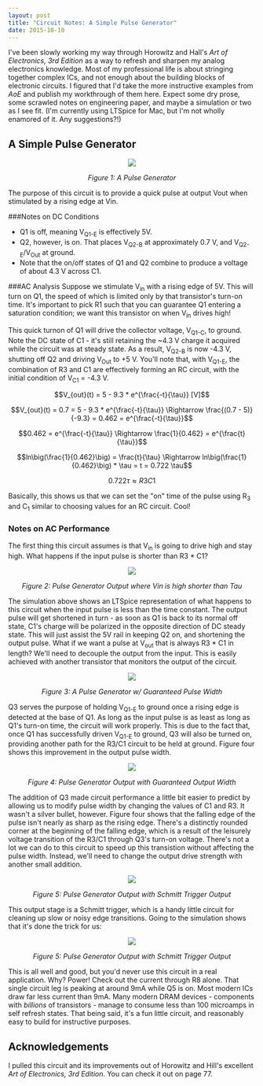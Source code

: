 ```yaml
---
layout: post
title: "Circuit Notes: A Simple Pulse Generator"
date: 2015-10-10
---
```


<meta name="description" content="learn electronics"/>
<meta name="description" content="art of electronics"/>
<meta name="description" content="ltspice"/>

I've been slowly working my way through Horowitz and Hall's _Art of Electronics, 3rd Edition_ as a way to refresh and sharpen my analog electronics knowledge. Most of my professional life is about stringing together complex ICs, and not enough about the building blocks of electronic circuits. I figured that I'd take the more instructive examples from _AoE_ and publish my workthrough of them here. Expect some dry prose, some scrawled notes on engineering paper, and maybe a simulation or two as I see fit. (I'm currently using LTSpice for Mac, but I'm not wholly enamored of it. Any suggestions?!)

## A Simple Pulse Generator

<div align="center">
<img src="/assets/pulse_generator.png"/>
<p align="center"><em>Figure 1: A Pulse Generator</em></p>
</div>

The purpose of this circuit is to provide a quick pulse at output Vout when stimulated by a rising edge at Vin. 

###Notes on DC Conditions
* Q1 is off, meaning V<sub>Q1-E</sub> is effectively 5V. 
* Q2, however, is on. That places V<sub>Q2-B</sub> at approximately 0.7 V, and V<sub>Q2-E</sub>/V<sub>Out</sub> at ground.
* Note that the on/off states of Q1 and Q2 combine to produce a voltage of about 4.3 V across C1. 


###AC Analysis
Suppose we stimulate V<sub>in</sub> with a rising edge of 5V. This will turn on Q1, the speed of which is limited only by that transistor's turn-on time. It's important to pick R1 such that you can guarantee Q1 entering a saturation condition; we want this transistor on when V<sub>in</sub> drives high! 


This quick turnon of Q1 will drive the collector voltage, V<sub>Q1-C</sub>, to ground. Note the DC state of C1 - it's still retaining the ~4.3 V charge it acquired while the circuit was at steady state. As a result, V<sub>Q2-B</sub> is now -4.3 V, shutting off Q2 and driving V<sub>Out</sub> to +5 V. You'll note that, with V<sub>Q1-E</sub>, the combination of R3 and C1 are effectively forming an RC circuit, with the initial condition of V<sub>C1</sub> = -4.3 V. 

$$V_{out}(t) = 5 - 9.3 * e^{\frac{-t}{\tau}} [V]$$

$$V_{out}(t) = 0.7 = 5 - 9.3 * e^{\frac{-t}{\tau}} \Rightarrow \frac{(0.7 - 5)}{-9.3} = 0.462 = e^{\frac{-t}{\tau}}$$

$$0.462 = e^{\frac{-t}{\tau}} \Rightarrow \frac{1}{0.462} = e^{\frac{t}{\tau}}$$

$$ln\big(\frac{1}{0.462}\big) = \frac{t}{\tau} \Rightarrow ln\big(\frac{1}{0.462}\big) * \tau = t = 0.722 \tau$$ 

$$0.722 \tau \approx R3C1$$

Basically, this shows us that we can set the "on" time of the pulse using R<sub>3</sub> and C<sub>1</sub> similar to choosing values for an RC circuit. Cool!

### Notes on AC Performance
The first thing this circuit assumes is that V<sub>in</sub> is going to drive high and stay high. What happens if the input pulse is shorter than R3 * C1? 

<div align="center">
<img src="/assets/input_pulse_tooshort.png"/>
<p align="center"><em>Figure 2: Pulse Generator Output where Vin is high shorter than Tau</em></p>
</div>

The simulation above shows an LTSpice representation of what happens to this circuit when the input pulse is less than the time constant. The output pulse will get shortened in turn - as soon as Q1 is back to its normal off state, C1's charge will be polarized in the opposite direction of DC steady state. This will just assist the 5V rail in keeping Q2 on, and shortening the output pulse. What if we want a pulse at V<sub>out</sub> that is always R3 * C1 in length? We'll need to decouple the output from the input. This is easily achieved with another transistor that monitors the output of the circuit. 

<div align="center">
<img src="/assets/sch_q3_added.png"/>
<p align="center"><em>Figure 3: A Pulse Generator w/ Guaranteed Pulse Width</em></p>
</div>

Q3 serves the purpose of holding V<sub>Q1-E</sub> to ground once a rising edge is detected at the base of Q1. As long as the input pulse is as least as long as Q1's turn-on time, the circuit will work properly. This is due to the fact that, once Q1 has successfully driven  V<sub>Q1-E</sub> to ground, Q3 will also be turned on, providing another path for the R3/C1 circuit to be held at ground. Figure four shows this improvement in the output pulse width. 

<div align="center">
<img src="/assets/short_input_q3_added.png"/>
<p align="center"><em>Figure 4: Pulse Generator Output with Guaranteed Output Width</em></p>
</div>

The addition of Q3 made circuit performance a little bit easier to predict by allowing us to modify pulse width by changing the values of C1 and R3. It wasn't a silver bullet, however. Figure four shows that the falling edge of the pulse isn't nearly as sharp as the rising edge. There's a distinctly rounded corner at the beginning of the falling edge, which is a result of the leisurely voltage transition of the R3/C1 through Q3's turn-on voltage. There's not a lot we can do to this circuit to speed up this transistion without affecting the pulse width. Instead, we'll need to change the output drive strength with another small addition. 

<div align="center">
<img src="/assets/pulse_schmatic_schmitt.png"/>
<p align="center"><em>Figure 5: Pulse Generator Output with Schmitt Trigger Output</em></p>
</div>

This output stage is a Schmitt trigger, which is a handy little circuit for cleaning up slow or noisy edge transitions. Going to the simulation shows that it's done the trick for us:

<div align="center">
<img src="/assets/pulse_schmitt_outputcurrent.png"/>
<p align="center"><em>Figure 5: Pulse Generator Output with Schmitt Trigger Output</em></p>
</div>

This is all well and good, but you'd never use this circuit in a real application. Why? Power! Check out the current through R8 alone. That single circuit leg is peaking at around 9mA while Q5 is on. Most modern ICs draw far less current than 9mA. Many modern DRAM devices - components with _billions_ of transistors - manage to consume less than 100 microamps in self refresh states. That being said, it's a fun little circuit, and reasonably easy to build for instructive purposes.

## Acknowledgements
I pulled this circuit and its improvements out of Horowitz and Hill's excellent _Art of Electronics, 3rd Edition_. You can check it out on page 77. 
